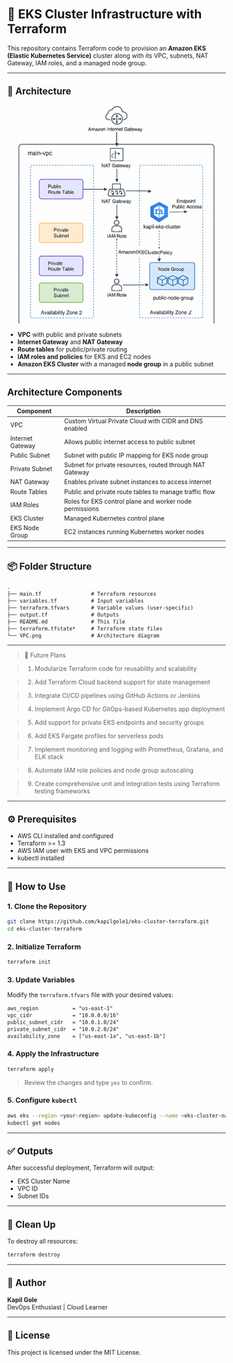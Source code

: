 # 🚀 EKS Cluster Infrastructure with Terraform

This repository contains Terraform code to provision an **Amazon EKS (Elastic Kubernetes Service)** cluster along with its VPC, subnets, NAT Gateway, IAM roles, and a managed node group.

---

## 📐 Architecture

![VPC Architecture](VPC.png)

- **VPC** with public and private subnets  
- **Internet Gateway** and **NAT Gateway**  
- **Route tables** for public/private routing  
- **IAM roles and policies** for EKS and EC2 nodes  
- **Amazon EKS Cluster** with a managed **node group** in a public subnet  

---

## Architecture Components

| Component            | Description                                             |
|----------------------|---------------------------------------------------------|
| VPC                  | Custom Virtual Private Cloud with CIDR and DNS enabled  |
| Internet Gateway     | Allows public internet access to public subnet          |
| Public Subnet        | Subnet with public IP mapping for EKS node group        |
| Private Subnet       | Subnet for private resources, routed through NAT Gateway|
| NAT Gateway          | Enables private subnet instances to access internet     |
| Route Tables         | Public and private route tables to manage traffic flow  |
| IAM Roles            | Roles for EKS control plane and worker node permissions |
| EKS Cluster          | Managed Kubernetes control plane                         |
| EKS Node Group       | EC2 instances running Kubernetes worker nodes           |

---

## 📦 Folder Structure

```
.
├── main.tf                # Terraform resources
├── variables.tf           # Input variables
├── terraform.tfvars       # Variable values (user-specific)
├── output.tf              # Outputs
├── README.md              # This file
├── terraform.tfstate*     # Terraform state files
└── VPC.png                # Architecture diagram
```

---

> 🚧 Future Plans

>    1. Modularize Terraform code for reusability and scalability

>    2. Add Terraform Cloud backend support for state management

>    3. Integrate CI/CD pipelines using GitHub Actions or Jenkins

>    4. Implement Argo CD for GitOps-based Kubernetes app deployment

>    5. Add support for private EKS endpoints and security groups

>    6. Add EKS Fargate profiles for serverless pods

>    7. Implement monitoring and logging with Prometheus, Grafana, and ELK stack

>    8. Automate IAM role policies and node group autoscaling

>    9. Create comprehensive unit and integration tests using Terraform testing frameworks

---

## ⚙️ Prerequisites

- AWS CLI installed and configured  
- Terraform >= 1.3  
- AWS IAM user with EKS and VPC permissions  
- kubectl installed  

---

## 🔧 How to Use

### 1. Clone the Repository

```bash
git clone https://github.com/kapilgole1/eks-cluster-terraform.git
cd eks-cluster-terraform
```

### 2. Initialize Terraform

```bash
terraform init
```

### 3. Update Variables

Modify the `terraform.tfvars` file with your desired values:

```hcl
aws_region           = "us-east-1"
vpc_cidr             = "10.0.0.0/16"
public_subnet_cidr   = "10.0.1.0/24"
private_subnet_cidr  = "10.0.2.0/24"
availability_zone    = ["us-east-1a", "us-east-1b"]
```

### 4. Apply the Infrastructure

```bash
terraform apply
```

> Review the changes and type `yes` to confirm.

### 5. Configure `kubectl`

```bash
aws eks --region <your-region> update-kubeconfig --name <eks-cluster-name>
kubectl get nodes
```

---

## ✅ Outputs

After successful deployment, Terraform will output:

- EKS Cluster Name  
- VPC ID  
- Subnet IDs  

---

## 🧹 Clean Up

To destroy all resources:

```bash
terraform destroy
```

---

## 🧠 Author

**Kapil Gole**  
DevOps Enthusiast | Cloud Learner

---

## 📄 License

This project is licensed under the MIT License.

